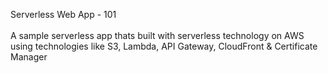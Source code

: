Serverless Web App - 101<br />
<br/>
A sample serverless app thats built with serverless technology on AWS using technologies like S3, Lambda, API Gateway, CloudFront & Certificate Manager
